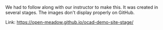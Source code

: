 We had to follow along with our instructor to make this. It was created in several stages.
The images don't display properly on GitHub.

Link: https://open-meadow.github.io/ocad-demo-site-stage/
